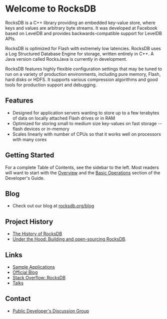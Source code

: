 # Welcome to RocksDB
RocksDB is a C++ library providing an embedded key-value store, where keys and values are arbitrary byte streams. It was developed at Facebook based on LevelDB and provides backwards-compatible support for LevelDB APIs.

RocksDB is optimized for Flash with extremely low latencies. RocksDB uses a Log Structured Database Engine for storage, written entirely in C++. A Java version called RocksJava is currently in development.

RocksDB features highly flexible configuration settings that may be tuned to run on a variety of production environments, including pure memory, Flash, hard disks or HDFS. It supports various compression algorithms and good tools for production support and debugging.

## Features
* Designed for application servers wanting to store up to a few terabytes of data on locally attached Flash drives or in RAM
* Optimized for storing small to medium size key-values on fast storage -- flash devices or in-memory
* Scales linearly with number of CPUs so that it works well on processors with many cores


## Getting Started
For a complete Table of Contents, see the sidebar to the left. Most readers will want to start with the [Overview](https://github.com/facebook/rocksdb/wiki/RocksDB-Basics) and the [Basic Operations](https://github.com/facebook/rocksdb/wiki/Basic-Operations) section of the Developer's Guide. 


## Blog 
* Check out our blog at [rocksdb.org/blog](http://rocksdb.org/blog)

## Project History
* [The History of RocksDB](http://rocksdb.blogspot.com/2013/11/the-history-of-rocksdb.html)
* [Under the Hood: Building and open-sourcing RocksDB](https://www.facebook.com/notes/facebook-engineering/under-the-hood-building-and-open-sourcing-rocksdb/10151822347683920).

## Links 
* [Sample Applications](https://github.com/facebook/rocksdb/tree/master/examples)
* [Official Blog](http://rocksdb.org/blog/)
* [Stack Overflow: RocksDB](https://stackoverflow.com/questions/tagged/rocksdb)
* [Talks](https://github.com/facebook/rocksdb/wiki/Talks)

## Contact 
* [Public Developer's Discussion Group](https://www.facebook.com/groups/rocksdb.dev/)